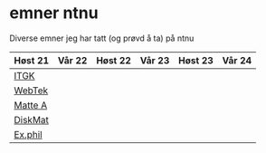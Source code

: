 # emner ntnu

Diverse emner jeg har tatt (og prøvd å ta) på ntnu

| Høst 21                     | Vår 22 | Høst 22 | Vår 23 | Høst 23 | Vår 24 |
| --------------------------- | ------ | ------- | ------ | ------- | ------ |
| [ITGK](TDT4109-ITGK/)       |        |         |        |
| [WebTek](IT2805-Webtek/)    |        |         |        |
| [Matte A](MA0001-MatteA/)   |        |         |        |
| [DiskMat](TMA4140-DiskMat/) |        |         |        |
| [Ex.phil](EXPH0300-ExPhil/) |        |         |        |
